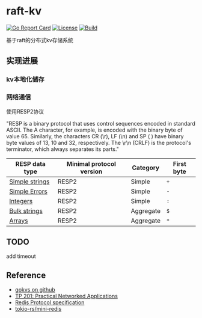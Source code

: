 # raft-kv
[![Go Report Card](https://goreportcard.com/badge/github.com/huiming23344/kv-raft)](https://goreportcard.com/report/github.com/huiming23344/kv-raft)
[![License](https://img.shields.io/badge/License-Apache%202.0-blue.svg)](https://github.com/huiming23344/kv-raft/blob/master/LICENSE)
[![Build](https://github.com/huiming23344/kv-raft/actions/workflows/build.yaml/badge.svg?branch=master)](https://github.com/huiming23344/kv-raft/actions/workflow)

基于raft的分布式kv存储系统

## 实现进展

### kv本地化储存


### 网络通信
使用RESP2协议

"RESP is a binary protocol that uses control sequences encoded in standard ASCII. The A character, for example, is encoded with the binary byte of value 65. Similarly, the characters CR (\r), LF (\n) and SP ( ) have binary byte values of 13, 10 and 32, respectively.
The \r\n (CRLF) is the protocol's terminator, which always separates its parts."

| RESP data type                                                                                 | Minimal protocol version | Category  | First byte |
| ---------------------------------------------------------------------------------------------- | ------------------------ | --------- | ---------- |
| [Simple strings](https://redis.io/docs/latest/develop/reference/protocol-spec/#simple-strings) | RESP2                    | Simple    | `+`        |
| [Simple Errors](https://redis.io/docs/latest/develop/reference/protocol-spec/#simple-errors)   | RESP2                    | Simple    | `-`        |
| [Integers](https://redis.io/docs/latest/develop/reference/protocol-spec/#integers)             | RESP2                    | Simple    | `:`        |
| [Bulk strings](https://redis.io/docs/latest/develop/reference/protocol-spec/#bulk-strings)     | RESP2                    | Aggregate | `$`        |
| [Arrays](https://redis.io/docs/latest/develop/reference/protocol-spec/#arrays)                 | RESP2                    | Aggregate | `*`        |

## TODO
add timeout





## Reference
- [gokvs on github](https://github.com/ZuoFuhong/gokvs)
- [TP 201: Practical Networked Applications](https://github.com/pingcap/talent-plan/blob/master/courses/rust/docs/lesson-plan.md)
- [Redis Protocol specification](https://redis.io/topics/protocol)
- [tokio-rs/mini-redis](https://github.com/tokio-rs/mini-redis)